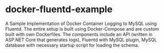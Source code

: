 # docker-fluentd-example
A Sample Implementation of Docker Container Logging to MySQL using Fluentd. The entire setup is built using Docker-Compose and are custom built with own Dockerfiles. The components include an API (written in ASP.NET Core that generates logs), Fluentd with MySQL plugin, MySQL database with necessary startup script for loading the schema.
